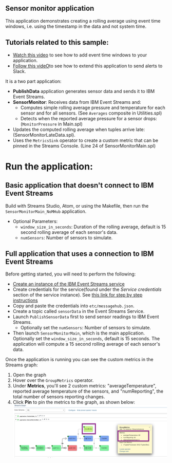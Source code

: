 ## Sensor monitor application

This application demonstrates creating a rolling average using event time windows, i.e. using the timestamp in the data and not system time.

Tutorials related to this sample:
-------

- [Watch this video](https://developer.ibm.com/streamsdev/videos/compute-time-based-averages-using-the-aggregate-operator/) to see how to add event time windows to your application.
- [Follow this videO](https://www.youtube.com/watch?v=DzH-yZ7PkH0)to see how to extend this application to send alerts to Slack.

It is a two part application:
  - **PublishData** application generates sensor data and sends it to IBM Event Streams.
  - **SensorMonitor**: Receives data from IBM Event Streams and:
    - Computes simple rolling average pressure and temperature for each sensor and for all sensors. (See `Averages` composite in Utilities.spl)
    - Detects when the reported average pressure for a sensor drops: (`MonitorPressure` in Main.spl)
   - Updates the computed rolling average when tuples arrive late: (SensorMonitorLateData.spl).
   - Uses the `MetricsSink` operator to  create a custom metric that can be pinned in the Streams Console. (Line 24 of SensorMonitorMain.spl)


# Run the application:

## Basic application that doesn't connect to IBM Event Streams
Build with Streams Studio, Atom, or using the Makefile, then run the `SensorMonitorMain_NoMHub` application.
- Optional Parameters:
    - `window_size_in_seconds`: Duration of the rolling average, default is 15 second rolling average of each sensor's data.
    -  `numSensors`: Number of sensors to simulate.


## Full application that uses a connection to IBM Event Streams
Before getting started, you will need to perform the following:

- [Create an instance of the IBM Event Streams service](https://cloud.ibm.com/catalog/services/event-streams)
- Create credentials for the service(found under the *Service credentials* section of the service instance).  See [this link for step by step instructions](https://console.bluemix.net/docs/services/MessageHub/messagehub127.html#connect_standard_external)
- Copy and paste the credentials into `etc/messagehub.json`.
- Create a topic called `sensorData` in the Event Streams Service.
- Launch `PublishSensorData` first to send sensor readings to IBM Event Streams.
    - Optionally set the  `numSensors`: Number of sensors to simulate.
- Then launch `SensorMonitorMain`, which is the main application.
Optionally set the `window_size_in_seconds`, default is 15 seconds. The application will compute a 15 second rolling average of each sensor's data.

Once the application is running you can see the custom metrics in the Streams graph:
1. Open the graph
2. Hover over the `GroupMetrics` operator.
3. Under **Metrics**, you'll see 2 custom metrics: "averageTemperature", reported average temperature of the sensors, and  "numReporting", the total number of sensors reporting changes.
4. Click **Pin** to pin the metrics to the graph, as shown below:
![Running application showing pinned metrics](running-app.png)
